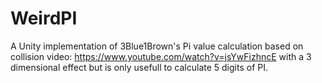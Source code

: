 # WeirdPI
A Unity implementation of 3Blue1Brown's Pi value calculation based on collision video: https://www.youtube.com/watch?v=jsYwFizhncE
with a 3 dimensional effect but is only usefull to calculate 5 digits of PI.
